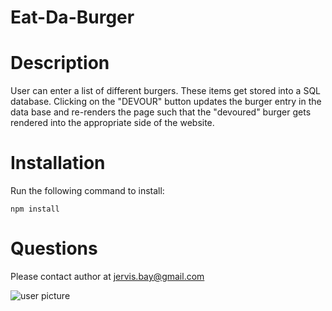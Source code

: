 

# Eat-Da-Burger
  
# Description

User can enter a list of different burgers.  These items get stored into a SQL database.  Clicking on the "DEVOUR" button updates the burger entry in the data base and re-renders the page such that the "devoured" burger gets rendered into the appropriate side of the website.


# Installation
Run the following command to install:
```   
npm install
```   

# Questions
Please contact author at jervis.bay@gmail.com

![user picture](https://avatars2.githubusercontent.com/u/57836663?v=4)
  
